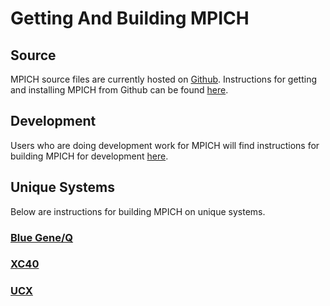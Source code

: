# Getting And Building MPICH

## Source
MPICH source files are currently hosted on [Github](https://github.com/pmodels/mpich). Instructions for getting
and installing MPICH from Github can be found [here](Github.md).

## Development
Users who are doing development work for MPICH will find instructions for building MPICH for development [here](Building_MPICH_For_Development.md).

## Unique Systems
Below are instructions for building MPICH on unique systems.

### [Blue Gene/Q](BGQ.md)

### [XC40](Cray.md)

### [UCX](Summit.md)
